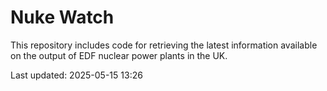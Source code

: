 # Nuke Watch

This repository includes code for retrieving the latest information available on the output of EDF nuclear power plants in the UK.

Last updated: 2025-05-15 13:26